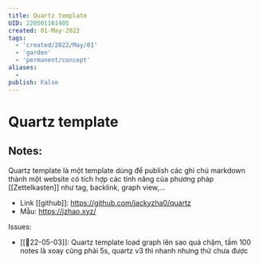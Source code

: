 ```yaml
---
title: Quartz template
UID: 220501161405
created: 01-May-2022
tags:
  - 'created/2022/May/01'
  - 'garden'
  - 'permanent/concept'
aliases:
  - 
publish: False
---
```

# Quartz template

## Notes:
Quartz template là một template dùng để publish các ghi chú markdown thành một website có tích hợp các tính năng của phương pháp [[Zettelkasten]] như tag, backlink, graph view,...

- Link [[github]]: https://github.com/jackyzha0/quartz
- Mẫu: https://jzhao.xyz/

Issues:
- [[📝22-05-03]]: Quartz template load graph lên sao quá chậm, tầm 100 notes là xoay cũng phải 5s, quartz v3 thì nhanh nhưng thử chưa được
